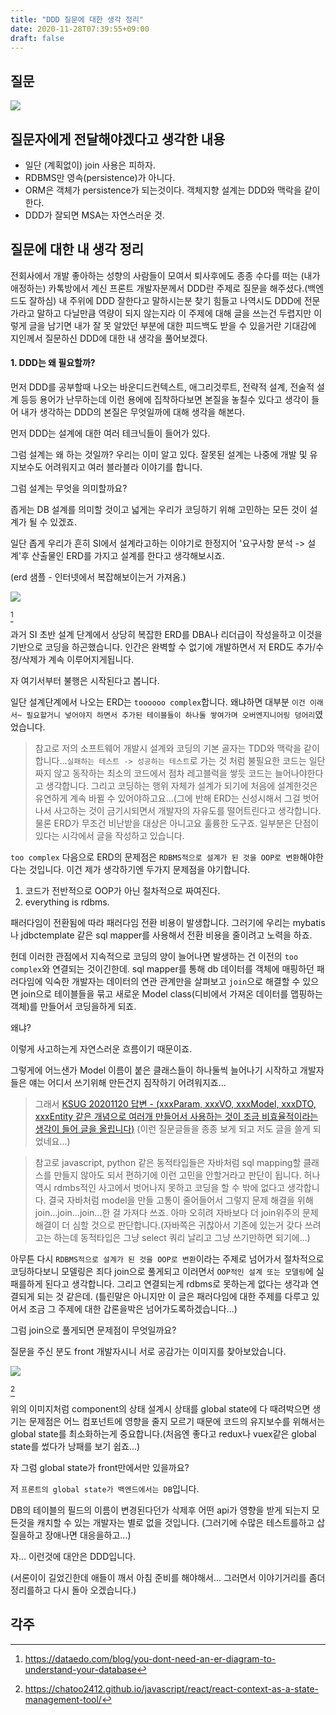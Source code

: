 ```yaml
---
title: "DDD 질문에 대한 생각 정리"
date: 2020-11-28T07:39:55+09:00
draft: false
---
```


## 질문

![](../2020-11-28-07-40-49.png)

## 질문자에게 전달해야겠다고 생각한 내용

- 일단 (계획없이) join 사용은 피하자.
- RDBMS만 영속(persistence)가 아니다.
- ORM은 객체가 persistence가 되는것이다. 객체지향 설계는 DDD와 맥락을 같이한다.
- DDD가 잘되면 MSA는 자연스러운 것.

## 질문에 대한 내 생각 정리

전회사에서 개발 좋아하는 성향의 사람들이 모여서 퇴사후에도 종종 수다를 떠는 (내가 애정하는) 카톡방에서 계신 프론트 개발자분께서 DDD란 주제로 질문을 해주셨다.(백엔드도 잘하심) 내 주위에 DDD 잘한다고 말하시는분 찾기 힘들고 나역시도 DDD에 전문가라고 말하고 다닐만큼 역량이 되지 않는지라 이 주제에 대해 글을 쓰는건 두렵지만 이렇게 글을 남기면 내가 잘 못 알았던 부분에 대한 피드백도 받을 수 있을거란 기대감에 지인께서 질문하신 DDD에 대한 내 생각을 풀어보겠다.

#### 1. DDD는 왜 필요할까?

먼저 DDD를 공부할때 나오는 바운디드컨텍스트, 애그리것루트, 전략적 설계, 전술적 설계 등등 용어가 난무하는데 이런 용에에 집착하다보면 본질을 놓칠수 있다고 생각이 들어 내가 생각하는 DDD의 본질은 무엇일까에 대해 생각을 해본다.

먼저 DDD는 설계에 대한 여러 테크닉들이 들어가 있다.

그럼 설계는 왜 하는 것일까?
우리는 이미 알고 있다. 잘못된 설계는 나중에 개발 및 유지보수도 어려워지고 여러 블라블라 이야기를 합니다.

그럼 설계는 무엇을 의미할까요?

좁게는 DB 설계를 의미할 것이고
넓게는 우리가 코딩하기 위해 고민하는 모든 것이 설계가 될 수 있겠죠.

일단 좁게 우리가 흔히 SI에서 설계라고하는 이야기로 한정지어
'요구사항 분석 -> 설계'후 산출물인 ERD를 가지고 설계를 한다고 생각해보시죠.


(erd 샘플 - 인터넷에서 복잡해보이는거 가져옴.)

![](../2020-11-28-07-56-22.png)

[^1]

과거 SI 초반 설계 단계에서 상당히 복잡한 ERD를  DBA나 리더급이 작성을하고 이것을 기반으로 코딩을 하곤했습니다. 
인간은 완벽할 수 없기에 개발하면서 저 ERD도 추가/수정/삭제가 계속 이루어지게됩니다.

자 여기서부터 불행은 시작된다고 봅니다.

일단 설계단계에서 나오는 ERD는 `toooooo complex`합니다. 왜냐하면 대부분 `이건 이래서~ 필요할거니 넣어야지 하면서 추가된 테이블들이 하나둘 쌓여가며 오버엔지니어링 덩어리`였었습니다.

> 참고로 저의 소프트웨어 개발시 설계와 코딩의 기본 골자는 TDD와 맥락을 같이합니다...`실패하는 테스트 -> 성공하는 테스트`로 가는 것 처럼  불필요한 코드는 일단 짜지 않고 동작하는 최소의 코드에서 점차 레고블럭을 쌓듯 코드는 늘어나야한다고 생각합니다. 그리고 코딩하는 행위 자체가 설계가 되기에 처음에 설계한것은 유연하게 계속 바뀔 수 있어야하고요...(그에 반해 ERD는 신성시해서 그걸 벗어나서 사고하는 것이 금기시되면서 개발자의 자유도를 떨어트린다고 생각합니다. 물론 ERD가 무조건 비난받을 대상은 아니고요 훌륭한 도구죠. 일부분은 단점이 있다는 시각에서 글을 작성하고 있습니다.

`too complex` 다음으로 ERD의 문제점은 `RDBMS적으로 설계가 된 것을 OOP로 변환`해야한다는 것입니다. 이건 제가 생각하기엔 두가지 문제점을 야기합니다.

1. 코드가 전반적으로 OOP가 아닌 절차적으로 짜여진다.
2. everything is rdbms.

패러다임이 전환됨에 따라 패러다임 전환 비용이 발생합니다. 그러기에 우리는 mybatis나 jdbctemplate 같은 sql mapper를 사용해서 전환 비용을 줄이려고 노력을 하죠.

헌데 이러한 관점에서 지속적으로 코딩의 양이 늘어나면 발생하는 건 이전의 `too complex`와 연결되는 것이긴한데. sql mapper를 통해 db 데이터를 객체에 매핑하던 패러다임에 익숙한 개발자는 데이터의 연관 관계만을 살펴보고 `join`으로 해결할 수 있으면 join으로 테이블들을 묶고 새로운 Model class(디비에서 가져온 데이터를 맵핑하는 객체)를 만들어서 코딩을하게 되죠. 

왜냐?

이렇게 사고하는게 자연스러운 흐름이기 때문이죠.

그렇게에 어느샌가 Model 이름이 붙은 클래스들이 하나둘씩 늘어나기 시작하고 개발자들은 얘는 어디서 쓰기위해 만든건지 짐작하기 어려워지죠...

> 그래서 [KSUG 20201120 답변 - (xxxParam, xxxVO, xxxModel, xxxDTO, xxxEntity 같은 개념으로 여러개 만들어서 사용하는 것이 조금 비효율적이라는 생각이 들어 글을 올립니다)](https://boojongmin.github.io/post/spring/ksug/20201120/answer/) 
(이런 질문글들을 종종 보게 되고 저도 글을 쓸게 되었네요...)

> 참고로 javascript, python 같은 동적타입들은 자바처럼 sql mapping할 클래스를 만들지 않아도 되서 편하기에 이런 고민을 안할거라고 판단이 됩니다. 허나 역시 rdmbs적인 사고에서 벗어나지 못하고 코딩을 할 수 밖에 없다고 생각합니다. 결국 자바처럼 model을 만들 고통이 줄어들어서 그렇지 문제 해결을 위해 join...join...join...한 걸 가져다 쓰죠. 아마 오히려 자바보다 더 join위주의 문제 해결이 더 심할 것으로 판단합니다.(자바쪽은 귀찮아서 기존에 있는거 갖다 쓰려고는 하는데 동적타입은 그냥 select 쿼리 날리고 그냥 쓰기만하면 되기에...)

아무튼 다시 `RDBMS적으로 설계가 된 것을 OOP로 변환`이라는 주제로 넘어가서 절차적으로 코딩하다보니 모델링은 죄다 join으로 풀게되고 이러면서 `OOP적인 설계 또는 모델링`에 실패를하게 된다고 생각합니다. 그리고 연결되는게 rdbms로 못하는게 없다는 생각과 연결되게 되는 것 같은데. (틀린말은 아니지만 이 글은 패러다임에 대한 주제를 다루고 있어서 조금 그 주제에 대한 갑론을박은 넘어가도록하겠습니다...)

그럼 join으로 풀게되면 문제점이 무엇일까요?

질문을 주신 분도 front 개발자시니 서로 공감가는 이미지를 찾아보았습니다.

![](../2020-11-28-08-31-58.png)

[^2]

위의 이미지처럼 component의 상태 설계시 상태를 global state에 다 때려박으면 생기는 문제점은 어느 컴포넌트에 영향을 줄지 모르기 때문에 
코드의 유지보수를 위해서는 global state를 최소화하는게 중요합니다.(처음엔 좋다고 redux나 vuex같은 global state를 썼다가 낭패를 보기 쉽죠...)

자 그럼 global state가 front만에서만 있을까요? 

저 `프론트의 global state가 백엔드에서는 DB`입니다. 

DB의 테이블의 필드의 이름이 변경된다던가 삭제후 어떤 api가 영향을 받게 되는지 모든것을 캐치할 수 있는 개발자는 별로 없을 것입니다. (그러기에 수많은 테스트를하고 삽질을하고 장애나면 대응을하고...)

자... 이런것에 대안은 DDD입니다.

(서론이이 길었긴한데 애들이 깨서 아침 준비를 해야해서... 그러면서 이야기거리를 좀더 정리를하고 다시 돌아 오겠습니다.)


#### 


## 각주
[^1]: https://dataedo.com/blog/you-dont-need-an-er-diagram-to-understand-your-database
[^2]: https://chatoo2412.github.io/javascript/react/react-context-as-a-state-management-tool/